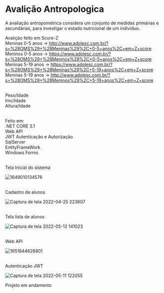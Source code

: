# Avalição  Antropologica

A avaliação antropométrica considera um conjunto de medidas primárias e secundárias, para investigar o estado nutricional de um indivíduo.

Avalição feito em Score-Z
<br/>Meninas 0-5 anos -> http://www.adolesc.com.br/?s=%28OMS%29+%28Meninas%29%2C+0-5+anos%2C+em+Z+score
<br/>Meninos 0-5 anos -> https://www.adolesc.com.br/?s=%28OMS%29+%28Meninos%29%2C+0-5+anos%2C+em+Z+score
<br/>Meninas 5-19 anos -> https://www.adolesc.com.br/?s=%28OMS%29+%28Meninas%29%2C+5-19+anos%2C+em+Z+score
<br/>Meninas 5-19 anos -> http://www.adolesc.com.br/?s=%28OMS%29+%28Meninos%29%2C+5-19+anos%2C+em+Z+score

<br/>Peso/Idade
<br/>Imc/Idade
<br/>Altura/Idade
<br/>

<br/>Feito em:
<br/>.NET CORE 3.1
<br/> Web API 
<br> JWT Autenticação e Autorização
<br/>SqlServer
<br/>EntityFrameWork
<br/>Windows Forms

<br/>Tela Inicial do sistema

![1649010134576](https://user-images.githubusercontent.com/87546094/163911799-488418d0-02f2-4faf-8294-d593f1e82fc6.jpg)

<br/>Cadastro de alunos

![Captura de tela 2022-04-25 223607](https://user-images.githubusercontent.com/87546094/165208415-e2926f34-6767-4636-8ad7-2b601c06e652.jpg)

<br/> Tela lista de alunos

![Captura de tela 2022-05-12 141023](https://user-images.githubusercontent.com/87546094/168141028-584c57ce-aa60-4586-9d3c-2056626d5ac4.jpg)

<br/>Web API

![1651844628801](https://user-images.githubusercontent.com/87546094/167276899-72899f0f-6a25-4748-9752-f54def153030.jpg)

<br/>Autenticação JWT

![Captura de tela 2022-05-11 122055](https://user-images.githubusercontent.com/87546094/167901586-6f4a4c02-4591-44e0-9500-5c6a2c3068ad.jpg)



Projeto em andamento
